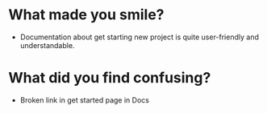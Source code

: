 # What made you smile?
- Documentation about get starting new project is quite user-friendly and understandable. 

# What did you find confusing?
  * Broken link in get started page in Docs